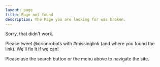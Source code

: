 ```yaml
---
layout: page
title: Page not found
description: The Page you are looking for was broken.
---
```


Sorry, that didn't work.

Please tweet @orionrobots with #missinglink (and where you found the link). We'll fix it if we can!

Please use the search button or the menu above to navigate the site.
